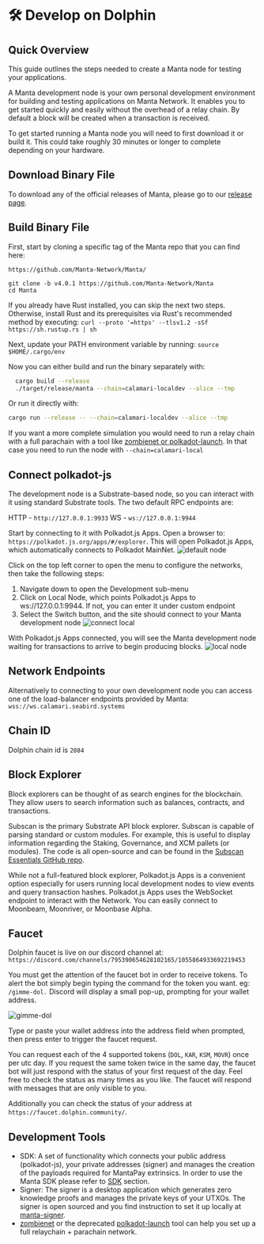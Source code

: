# 🛠 Develop on Dolphin

## Quick Overview
This guide outlines the steps needed to create a Manta node for testing your applications.

A Manta development node is your own personal development environment for building and testing applications on Manta Network. It enables you to get started quickly and easily without the overhead of a relay chain. By default a block will be created when a transaction is received.

To get started running a Manta node you will need to first download it or build it. This could take roughly 30 minutes or longer to complete depending on your hardware.

## Download Binary File

To download any of the official releases of Manta, please go to our [release page](https://github.com/Manta-Network/Manta/releases).

## Build Binary File

First, start by cloning a specific tag of the Manta repo that you can find here:

`https://github.com/Manta-Network/Manta/`

```
git clone -b v4.0.1 https://github.com/Manta-Network/Manta
cd Manta
```

If you already have Rust installed, you can skip the next two steps. Otherwise, install Rust and its prerequisites via Rust's recommended method by executing:
`curl --proto '=https' --tlsv1.2 -sSf https://sh.rustup.rs | sh`

Next, update your PATH environment variable by running:
`source $HOME/.cargo/env`

Now you can either build and run the binary separately with:
```bash
  cargo build --release
  ./target/release/manta --chain=calamari-localdev --alice --tmp
```

Or run it directly with:
```bash
cargo run --release -- --chain=calamari-localdev --alice --tmp
```

If you want a more complete simulation you would need to run a relay chain with a full parachain with a tool like [zombienet or polkadot-launch](#Development-Tools). In that case you need to run the node with `--chain=calamari-local` 

## Connect polkadot-js

The development node is a Substrate-based node, so you can interact with it using standard Substrate tools. The two default RPC endpoints are:

HTTP - `http://127.0.0.1:9933`
WS - `ws://127.0.0.1:9944`

Start by connecting to it with Polkadot.js Apps. Open a browser to: `https://polkadot.js.org/apps/#/explorer`. This will open Polkadot.js Apps, which automatically connects to Polkadot MainNet.
![default node](../images/default-node.png)

Click on the top left corner to open the menu to configure the networks, then take the following steps:

1. Navigate down to open the Development sub-menu
2. Click on Local Node, which points Polkadot.js Apps to ws://127.0.0.1:9944. If not, you can enter it under custom endpoint
3. Select the Switch button, and the site should connect to your Manta development node
![connect local](../images/connect-local.png)

With Polkadot.js Apps connected, you will see the Manta development node waiting for transactions to arrive to begin producing blocks.
![local node](../images/local-node.png)

## Network Endpoints

Alternatively to connecting to your own development node you can access one of the load-balancer endpoints provided by Manta: 
`wss://ws.calamari.seabird.systems`

## Chain ID

Dolphin chain id is `2084`

## Block Explorer

Block explorers can be thought of as search engines for the blockchain. They allow users to search information such as balances, contracts, and transactions.

Subscan is the primary Substrate API block explorer. Subscan is capable of parsing standard or custom modules. For example, this is useful to display information regarding the Staking, Governance, and XCM pallets (or modules). The code is all open-source and can be found in the [Subscan Essentials GitHub repo](https://github.com/subscan-explorer/subscan-essentials).

While not a full-featured block explorer, Polkadot.js Apps is a convenient option especially for users running local development nodes to view events and query transaction hashes. Polkadot.js Apps uses the WebSocket endpoint to interact with the Network. You can easily connect to Moonbeam, Moonriver, or Moonbase Alpha.

## Faucet

Dolphin faucet is live on our discord channel at: `https://discord.com/channels/795390654628102165/1055864933692219453`

You must get the attention of the faucet bot in order to receive tokens. To alert the bot simply begin typing the command for the token you want. eg: `/gimme-dol.` Discord will display a small pop-up, prompting for your wallet address.

![gimme-dol](../images/faucet.png)

Type or paste your wallet address into the address field when prompted, then press enter to trigger the faucet request.

You can request each of the 4 supported tokens (`DOL`, `KAR`, `KSM`, `MOVR`) once per utc day. If you request the same token twice in the same day, the faucet bot will just respond with the status of your first request of the day. Feel free to check the status as many times as you like. The faucet will respond with messages that are only visible to you.

Additionally you can check the status of your address at `https://faucet.dolphin.community/`.

## Development Tools

* SDK: A set of functionality which connects your public address (polkadot-js), your private addresses (signer) and manages the creation of the payloads required for MantaPay extrinsics. In order to use the Manta SDK please refer to [SDK](SDK.md) section.
* Signer: The signer is a desktop application which generates zero knowledge proofs and manages the private keys of your UTXOs. The signer is open sourced and you find instruction to set it up locally at [manta-signer](https://github.com/Manta-Network/manta-signer).
* [zombienet](https://github.com/paritytech/zombienet) or the deprecated [polkadot-launch](https://github.com/paritytech/polkadot-launch) tool can help you set up a full relaychain + parachain network.
